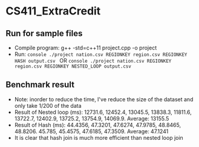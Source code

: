 # CS411_ExtraCredit

## Run for sample files
- Compile program: g++ -std=c++11 project.cpp -o project
- Run: ```console ./project nation.csv REGIONKEY region.csv REGIONKEY HASH output.csv ``` OR ```console ./project nation.csv REGIONKEY region.csv REGIONKEY NESTED_LOOP output.csv ```

## Benchmark result
- Note: inorder to reduce the time, I've reduce the size of the dataset and only take 1/200 of the data
- Result of Nested loop (ms): 12731.6, 12452.4, 13045.5, 13838.3, 11811.6, 13722.7, 12402.9, 13725.2, 13754.9, 14069.9. Average: 13155.5
- Result of Hash (ms): 44.4356, 47.3201, 47.6274, 47.9785, 48.8465, 48.8206. 45.785, 45.4575, 47.6185, 47.3509. Average: 47.1241
- It is clear that hash join is much more efficient than nested loop join
